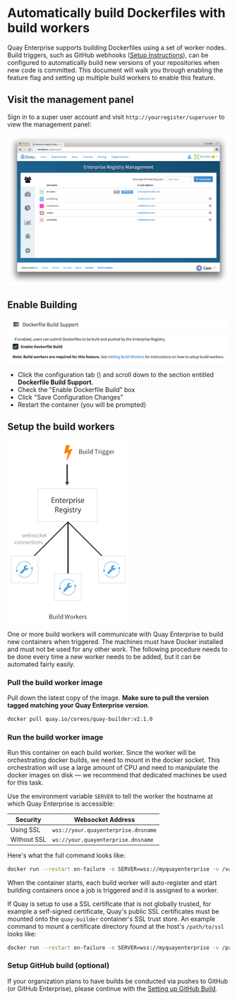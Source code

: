 # Automatically build Dockerfiles with build workers

Quay Enterprise supports building Dockerfiles using a set of worker nodes. Build triggers, such as GitHub webhooks ([Setup Instructions](github-build.md)), can be configured to automatically build new versions of your repositories when new code is committed. This document will walk you through enabling the feature flag and setting up multiple build workers to enable this feature.

## Visit the management panel

Sign in to a super user account and visit `http://yourregister/superuser` to view the management panel:

<img src="img/superuser.png" class="img-center" alt="Quay Enterprise Management Panel"/>

## Enable Building

<img src="img/enable-build.png" class="img-center" alt="Enable Dockerfile Build"/>

- Click the configuration tab (<span class="fa fa-gear"></span>) and scroll down to the section entitled **Dockerfile Build Support**.
- Check the "Enable Dockerfile Build" box
- Click "Save Configuration Changes"
- Restart the container (you will be prompted)

## Setup the build workers

<img src="img/workers.png" class="img-center" alt="Quay Enterprise Build Workers"/>

One or more build workers will communicate with Quay Enterprise to build new containers when triggered. The machines must have Docker installed and must not be used for any other work. The following procedure needs to be done every time a new worker needs to be added, but it can be automated fairly easily.

### Pull the build worker image

Pull down the latest copy of the image. **Make sure to pull the version tagged matching your Quay Enterprise version**.

```sh
docker pull quay.io/coreos/quay-builder:v2.1.0
```

### Run the build worker image

Run this container on each build worker. Since the worker will be orchestrating docker builds, we need to mount in the docker socket. This orchestration will use a large amount of CPU and need to manipulate the docker images on disk &mdash; we recommend that dedicated machines be used for this task.

Use the environment variable `SERVER` to tell the worker the hostname at which Quay Enterprise is accessible:

| Security | Websocket Address |
|----------|-------------------|
| Using SSL | ```wss://your.quayenterprise.dnsname``` |
| Without SSL | ```ws://your.quayenterprise.dnsname``` |

Here's what the full command looks like:

```sh
docker run --restart on-failure -e SERVER=wss://myquayenterprise -v /var/run/docker.sock:/var/run/docker.sock quay.io/coreos/quay-builder:v2.1.0
```

When the container starts, each build worker will auto-register and start building containers once a job is triggered and it is assigned to a worker.

If Quay is setup to use a SSL certificate that is not globally trusted, for example a self-signed certificate, Quay's public SSL certificates must be mounted onto the `quay-builder` container's SSL trust store. An example command to mount a certificate directory found at the host's `/path/to/ssl` looks like:

```sh
docker run --restart on-failure -e SERVER=wss://myquayenterprise -v /path/to/ssl:/usr/local/share/ca-certificates -v /var/run/docker.sock:/var/run/docker.sock quay.io/coreos/quay-builder:v2.1.0 /bin/sh -c "/usr/sbin/update-ca-certificates ; /quay-builder"
```

### Setup GitHub build (optional)

If your organization plans to have builds be conducted via pushes to GitHub (or GitHub Enterprise), please continue
with the [Setting up GitHub Build](github-build.md).
